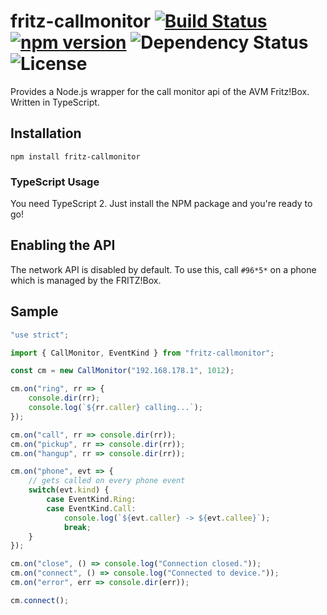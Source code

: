 # fritz-callmonitor [![Build Status](https://travis-ci.com/nikeee/fritz-callmonitor.svg?branch=master)](https://travis-ci.com/nikeee/fritz-callmonitor) [![npm version](https://badge.fury.io/js/fritz-callmonitor.svg)](https://www.npmjs.com/package/fritz-callmonitor) ![Dependency Status](https://david-dm.org/nikeee/fritz-callmonitor.svg) ![License](https://img.shields.io/npm/l/fritz-callmonitor.svg)

Provides a Node.js wrapper for the call monitor api of the AVM Fritz!Box. Written in TypeScript.

## Installation
```Shell
npm install fritz-callmonitor
```

### TypeScript Usage
You need TypeScript 2. Just install the NPM package and you're ready to go!

## Enabling the API
The network API is disabled by default. To use this, call `#96*5*` on a phone which is managed by the FRITZ!Box.

## Sample

```TypeScript
"use strict";

import { CallMonitor, EventKind } from "fritz-callmonitor";

const cm = new CallMonitor("192.168.178.1", 1012);

cm.on("ring", rr => {
	console.dir(rr);
	console.log(`${rr.caller} calling...`);
});

cm.on("call", rr => console.dir(rr));
cm.on("pickup", rr => console.dir(rr));
cm.on("hangup", rr => console.dir(rr));

cm.on("phone", evt => {
    // gets called on every phone event
    switch(evt.kind) {
        case EventKind.Ring:
        case EventKind.Call:
            console.log(`${evt.caller} -> ${evt.callee}`);
            break;
    }
});

cm.on("close", () => console.log("Connection closed."));
cm.on("connect", () => console.log("Connected to device."));
cm.on("error", err => console.dir(err));

cm.connect();
```
